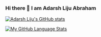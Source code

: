 ### Hi there 👋 I am **Adarsh Liju Abraham**


<!--  
- 🔭 I’m currently working on 
- 🌱 I’m currently learning ...
- 👯 I’m looking to collaborate on ...
- 🤔 I’m looking for help with ...
- 💬 Ask me about ...
- 📫 How to reach me: ...
- ⚡ Fun fact: ...
-->
[![Adarsh Liju's GitHub stats](https://github-readme-stats.vercel.app/api?username=Adarsh-Liju&theme=monokai)]()

[![My GitHub Language Stats](https://github-readme-stats.vercel.app/api/top-langs/?username=Adarsh-Liju&langs_count=5&theme=monokai)]()
